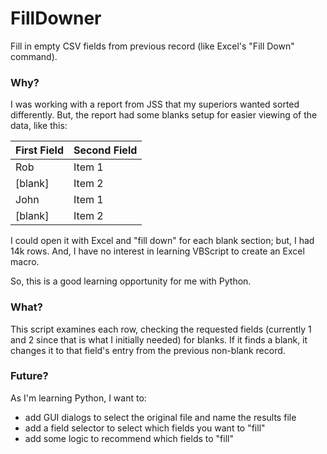 # FillDowner
Fill in empty CSV fields from previous record (like Excel's "Fill Down" command).

### Why?
I was working with a report from JSS that my superiors wanted sorted differently. But, the report had some blanks setup for easier viewing of the data, like this:

First Field  | Second Field
------------- | -------------
Rob  | Item 1
[blank]  | Item 2
John  | Item 1
[blank]  | Item 2
  
I could open it with Excel and "fill down" for each blank section; but, I had 14k rows. And, I have no interest in learning VBScript to create an Excel macro.

So, this is a good learning opportunity for me with Python.

### What?
This script examines each row, checking the requested fields (currently 1 and 2 since that is what I initially needed) for blanks. If it finds a blank, it changes it to that field's entry from the previous non-blank record.

### Future?
As I'm learning Python, I want to:

- add GUI dialogs to select the original file and name the results file
- add a field selector to select which fields you want to "fill"
- add some logic to recommend which fields to "fill"
